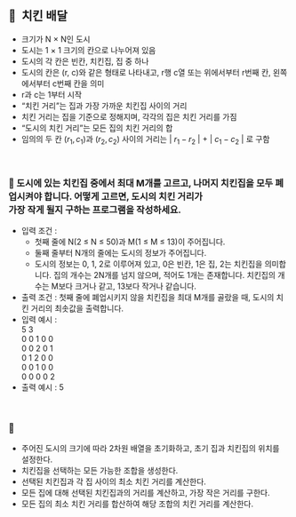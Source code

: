 ## **🧸  치킨 배달**

- 크기가 N × N인 도시
- 도시는 1 × 1 크기의 칸으로 나누어져 있음
- 도시의 각 칸은 빈칸, 치킨집, 집 중 하나
- 도시의 칸은 (r, c)와 같은 형태로 나타내고, r행 c열 또는 위에서부터 r번째 칸, 왼쪽에서부터 c번째 칸을 의미
- r과 c는 1부터 시작
- “치킨 거리”는 집과 가장 가까운 치킨집 사이의 거리
- 치킨 거리는 집을 기준으로 정해지며, 각각의 집은 치킨 거리를 가짐
- “도시의 치킨 거리”는 모든 집의 치킨 거리의 합
- 임의의 두 칸 ($r_1, c_1$)과 ($r_2, c_2$) 사이의 거리는 | $r_1 - r_2$ | + | $c_1 - c_2$ | 로 구함
<br/>

### **🚪 도시에 있는 치킨집 중에서 최대 M개를 고르고, 나머지 치킨집을 모두 폐업시켜야 합니다. 어떻게 고르면, 도시의 치킨 거리가 <br/> 가장 작게 될지 구하는 프로그램을 작성하세요.**

- 입력 조건 :
    - 첫째 줄에 N(2 ≤ N ≤ 50)과 M(1 ≤ M ≤ 13)이 주어집니다.
    - 둘째 줄부터 N개의 줄에는 도시의 정보가 주어집니다.
    - 도시의 정보는 0, 1, 2로 이루어져 있고, 0은 빈칸, 1은 집, 2는 치킨집을 의미합니다. 집의 개수는 2N개를 넘지 않으며, 적어도 1개는 존재합니다. 치킨집의 개수는 M보다 크거나 같고, 13보다 작거나 같습니다.
- 출력 조건 : 첫째 줄에 폐업시키지 않을 치킨집을 최대 M개를 골랐을 때, 도시의 치킨 거리의 최솟값을 출력합니다.
- 입력 예시 : <br/>
    5 3 <br/>
    0 0 1 0 0 <br/>
    0 0 2 0 1 <br/>
    0 1 2 0 0 <br/>
    0 0 1 0 0 <br/>
    0 0 0 0 2 <br/>
- 출력 예시 : 5
<br/>

### **🔑**
- 주어진 도시의 크기에 따라 2차원 배열을 초기화하고, 초기 집과 치킨집의 위치를 설정한다.
- 치킨집을 선택하는 모든 가능한 조합을 생성한다.
- 선택된 치킨집과 각 집 사이의 최소 치킨 거리를 계산한다.
- 모든 집에 대해 선택된 치킨집과의 거리를 계산하고, 가장 작은 거리를 구한다.
- 모든 집의 최소 치킨 거리를 합산하여 해당 조합의 치킨 거리를 계산한다.

